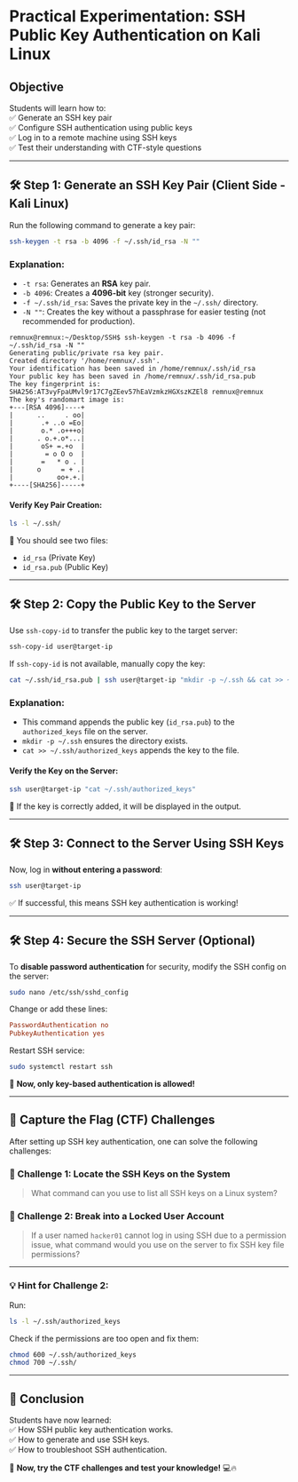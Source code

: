 # **Practical Experimentation: SSH Public Key Authentication on Kali Linux**

## **Objective**  
Students will learn how to:  
✅ Generate an SSH key pair  
✅ Configure SSH authentication using public keys  
✅ Log in to a remote machine using SSH keys  
✅ Test their understanding with CTF-style questions  

---

## **🛠 Step 1: Generate an SSH Key Pair (Client Side - Kali Linux)**
Run the following command to generate a key pair:

```bash
ssh-keygen -t rsa -b 4096 -f ~/.ssh/id_rsa -N ""
```

### **Explanation:**  
- `-t rsa`: Generates an **RSA** key pair.  
- `-b 4096`: Creates a **4096-bit** key (stronger security).  
- `-f ~/.ssh/id_rsa`: Saves the private key in the `~/.ssh/` directory.  
- `-N ""`: Creates the key without a passphrase for easier testing (not recommended for production).  

```
remnux@remnux:~/Desktop/SSH$ ssh-keygen -t rsa -b 4096 -f ~/.ssh/id_rsa -N ""
Generating public/private rsa key pair.
Created directory '/home/remnux/.ssh'.
Your identification has been saved in /home/remnux/.ssh/id_rsa
Your public key has been saved in /home/remnux/.ssh/id_rsa.pub
The key fingerprint is:
SHA256:AT3vyFpaUMvl9r17C7gZEev57hEaVzmkzHGXszKZEl8 remnux@remnux
The key's randomart image is:
+---[RSA 4096]----+
|      ..     . oo|
|       .+ ..o =Eo|
|       o.* .o+++o|
|      . o.+.o*...|
|       oS+ =.+o  |
|        = o O o  |
|       =   * o . |
|      o     = + .|
|           oo+.+.|
+----[SHA256]-----+

```




#### **Verify Key Pair Creation:**
```bash
ls -l ~/.ssh/
```
🔹 You should see two files:  
- `id_rsa` (Private Key)  
- `id_rsa.pub` (Public Key)  

---

## **🛠 Step 2: Copy the Public Key to the Server**
Use `ssh-copy-id` to transfer the public key to the target server:

```bash
ssh-copy-id user@target-ip
```

If `ssh-copy-id` is not available, manually copy the key:

```bash
cat ~/.ssh/id_rsa.pub | ssh user@target-ip "mkdir -p ~/.ssh && cat >> ~/.ssh/authorized_keys"
```

### **Explanation:**  
- This command appends the public key (`id_rsa.pub`) to the `authorized_keys` file on the server.  
- `mkdir -p ~/.ssh` ensures the directory exists.  
- `cat >> ~/.ssh/authorized_keys` appends the key to the file.

#### **Verify the Key on the Server:**
```bash
ssh user@target-ip "cat ~/.ssh/authorized_keys"
```
🔹 If the key is correctly added, it will be displayed in the output.

---

## **🛠 Step 3: Connect to the Server Using SSH Keys**
Now, log in **without entering a password**:

```bash
ssh user@target-ip
```

✅ If successful, this means SSH key authentication is working!

---

## **🛠 Step 4: Secure the SSH Server (Optional)**
To **disable password authentication** for security, modify the SSH config on the server:

```bash
sudo nano /etc/ssh/sshd_config
```

Change or add these lines:

```ini
PasswordAuthentication no
PubkeyAuthentication yes
```

Restart SSH service:

```bash
sudo systemctl restart ssh
```

🚀 **Now, only key-based authentication is allowed!**

---

## **📜 Capture the Flag (CTF) Challenges**
After setting up SSH key authentication, one can solve the following challenges:

### **🔎 Challenge 1: Locate the SSH Keys on the System**
> What command can you use to list all SSH keys on a Linux system?

### **🔐 Challenge 2: Break into a Locked User Account**
> If a user named `hacker01` cannot log in using SSH due to a permission issue, what command would you use on the server to fix SSH key file permissions?

---

### **💡 Hint for Challenge 2:**
Run:

```bash
ls -l ~/.ssh/authorized_keys
```
Check if the permissions are too open and fix them:

```bash
chmod 600 ~/.ssh/authorized_keys
chmod 700 ~/.ssh/
```

---

## **📝 Conclusion**
Students have now learned:  
✅ How SSH public key authentication works.  
✅ How to generate and use SSH keys.  
✅ How to troubleshoot SSH authentication.  

🎯 **Now, try the CTF challenges and test your knowledge!** 💻🔥
